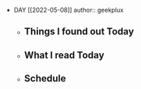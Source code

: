 - DAY [[2022-05-08]]
  author:: geekplux
	- ## Things I found out Today
	- ## What I read Today
	- ## Schedule